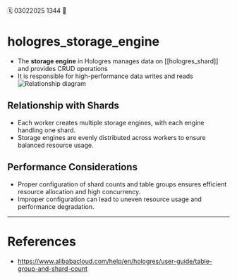🗓️ 03022025 1344
📎

# hologres_storage_engine
- The **storage engine** in Hologres manages data on [[hologres_shard]] and provides CRUD  operations
- It is responsible for high-performance data writes and reads
![Relationship diagram](https://help-static-aliyun-doc.aliyuncs.com/assets/img/en-US/6049589661/p511561.png)
## **Relationship with Shards**
- Each worker creates multiple storage engines, with each engine handling one shard.
- Storage engines are evenly distributed across workers to ensure balanced resource usage.
    

## **Performance Considerations**
- Proper configuration of shard counts and table groups ensures efficient resource allocation and high concurrency.
- Improper configuration can lead to uneven resource usage and performance degradation.

---
# References
- https://www.alibabacloud.com/help/en/hologres/user-guide/table-group-and-shard-count